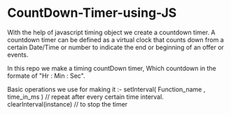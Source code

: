 # CountDown-Timer-using-JS

With the help of javascript timing object we create a countdown timer.
A countdown timer can be defined as a virtual clock that counts down from a certain Date/Time 
or number to indicate the end or beginning of an offer or events.

In this repo we make a timing countDown timer, Which countdown in the formate of "Hr : Min : Sec".

Basic operations we use for making it :-
  setInterval( Function_name , time_in_ms )               // repeat after every certain time interval.
  clearInterval(instance)             // to stop the timer
